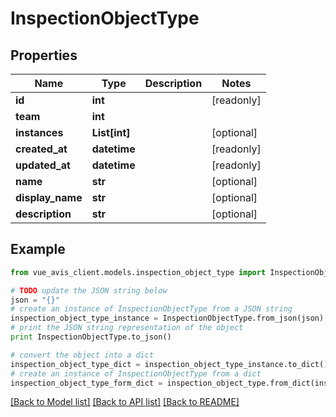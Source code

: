# InspectionObjectType


## Properties

Name | Type | Description | Notes
------------ | ------------- | ------------- | -------------
**id** | **int** |  | [readonly] 
**team** | **int** |  | 
**instances** | **List[int]** |  | [optional] 
**created_at** | **datetime** |  | [readonly] 
**updated_at** | **datetime** |  | [readonly] 
**name** | **str** |  | [optional] 
**display_name** | **str** |  | [optional] 
**description** | **str** |  | [optional] 

## Example

```python
from vue_avis_client.models.inspection_object_type import InspectionObjectType

# TODO update the JSON string below
json = "{}"
# create an instance of InspectionObjectType from a JSON string
inspection_object_type_instance = InspectionObjectType.from_json(json)
# print the JSON string representation of the object
print InspectionObjectType.to_json()

# convert the object into a dict
inspection_object_type_dict = inspection_object_type_instance.to_dict()
# create an instance of InspectionObjectType from a dict
inspection_object_type_form_dict = inspection_object_type.from_dict(inspection_object_type_dict)
```
[[Back to Model list]](../README.md#documentation-for-models) [[Back to API list]](../README.md#documentation-for-api-endpoints) [[Back to README]](../README.md)


